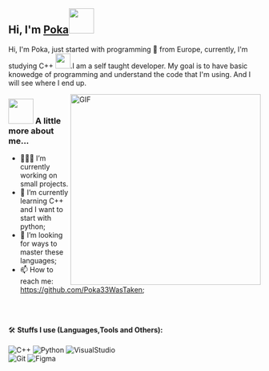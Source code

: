 <h2> Hi, I'm <a href="https://github.com/Poka33WasTaken">Poka</a><img src="https://raw.githubusercontent.com/rubiin/rubiin/master/pikahello.gif" width="50px" height="50px"></h2>

Hi, I'm Poka, just started with programming 🚀 from Europe, currently, I'm studying C++ <img src="https://media.giphy.com/media/WUlplcMpOCEmTGBtBW/giphy.gif" width="30">.I am a self taught developer. My goal is to have basic knowedge of programming and understand the code that I'm using. And I will see where I end up.

<img align="right" alt="GIF" width="380" src="https://media4.giphy.com/media/3oEduOg2WVGU1atrFe/giphy.gif?cid=ecf05e47h8xxvln2d7wucz9hri81t0mpqxlqy7009skc86ml&rid=giphy.gif&ct=g">
 
### <img src="https://media.giphy.com/media/VgCDAzcKvsR6OM0uWg/giphy.gif" width="50"> A little more about me... 

- 👨🏽‍💻 I’m currently working on small projects.
- 🌱 I’m currently learning C++ and I want to start with python;
- 🤔 I’m looking for ways to master these languages;
- 📫 How to reach me: https://github.com/Poka33WasTaken;

<br/>
<br/>

🛠️ **Stuffs I use (Languages,Tools and Others):**
<br>
<br>
![C++](https://img.shields.io/badge/-C++-black?style=for-the-badge&logo=c%2B%2B&)
![Python](https://img.shields.io/badge/-Python-black?style=for-the-badge&logo=Python)
![VisualStudio](https://img.shields.io/badge/-VisualStudio-black?style=for-the-badge&logo=VisualStudio)
<br>
![Git](https://img.shields.io/badge/-Git-black?style=for-the-badge&logo=Git)
![Figma](https://img.shields.io/badge/Figma-black?style=for-the-badge&logo=figma&logoColor=white)
